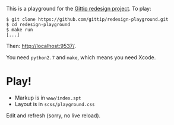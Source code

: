 This is a playground for the [Gittip redesign project](). To play:

```
$ git clone https://github.com/gittip/redesign-playground.git
$ cd redesign-playground
$ make run
[...]
```

Then: [http://localhost:9537/](http://localhost:9537/).

You need `python2.7` and `make`, which means you need Xcode.


# Play!

 - Markup is in `www/index.spt`
 - Layout is in `scss/playground.css`

Edit and refresh (sorry, no live reload).
